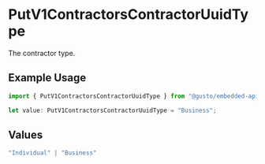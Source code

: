 # PutV1ContractorsContractorUuidType

The contractor type.

## Example Usage

```typescript
import { PutV1ContractorsContractorUuidType } from "@gusto/embedded-api/models/operations/putv1contractorscontractoruuid.js";

let value: PutV1ContractorsContractorUuidType = "Business";
```

## Values

```typescript
"Individual" | "Business"
```